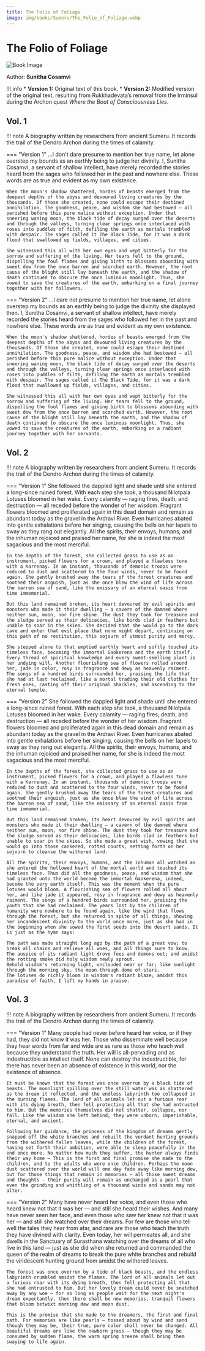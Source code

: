 ```yaml
---
title: The Folio of Foliage
image: img/books/Sumeru/The_Folio_of_Foliage.webp
---
```


# The Folio of Foliage

![Book Image](../../img/books/Sumeru/The_Folio_of_Foliage.webp)

Author: **Sunitha Cosamvi**

!!! info
    * **Version 1:** Original text of this book.
    * **Version 2:** Modified version of the original text, resulting from Rukkhadevata’s removal from the Irminsul during the Archon quest *Where the Boat of Consciousness Lies*.

## Vol. 1

!!! note
    A biography written by researchers from ancient Sumeru. It records the trail of the Dendro Archon during the times of calamity.
  
=== "Version 1"
    ...I don't dare presume to mention her true name, let alone overstep my bounds as an earthly being to judge her divinity. I, Sunitha Cosamvi, a servant of shallow intellect, have merely recorded the stories heard from the sages who followed her in the past and nowhere else. These words are as true and evident as my own existence.  
  
    When the moon's shadow shattered, hordes of beasts emerged from the deepest depths of the abyss and devoured living creatures by the thousands. Of those she created, none could escape their destined annihilation. The goodness, peace, and wisdom she had bestowed — all perished before this pure malice without exception. Under that sneering waning moon, the black tide of decay surged over the deserts and through the valleys, turning clear springs once interlaced with roses into puddles of filth, defiling the earth as mortals trembled with despair. The sages called it The Black Tide, for it was a dark flood that swallowed up fields, villages, and cities.  
  
    She witnessed this all with her own eyes and wept bitterly for the sorrow and suffering of the living. Her tears fell to the ground, dispelling the foul flames and giving birth to blossoms abounding with sweet dew from the once barren and scorched earth. However, the root cause of the blight still lay beneath the earth, and the shadow of death continued to obscure the once luminous moonlight. Thus, she vowed to save the creatures of the earth, embarking on a final journey together with her followers.  
  
=== "Version 2"
    ...I dare not presume to mention her true name, let alone overstep my bounds as an earthly being to judge the divinity she displayed then. I, Sunitha Cosamvi, a servant of shallow intellect, have merely recorded the stories heard from the sages who followed her in the past and nowhere else. These words are as true and evident as my own existence.  
  
    When the moon's shadow shattered, hordes of beasts emerged from the deepest depths of the abyss and devoured living creatures by the thousands. Of those she created, none could escape their destined annihilation. The goodness, peace, and wisdom she had bestowed — all perished before this pure malice without exception. Under that sneering waning moon, the black tide of decay surged over the deserts and through the valleys, turning clear springs once interlaced with roses into puddles of filth, defiling the earth as mortals trembled with despair. The sages called it The Black Tide, for it was a dark flood that swallowed up fields, villages, and cities.  
  
    She witnessed this all with her own eyes and wept bitterly for the sorrow and suffering of the living. Her tears fell to the ground, dispelling the foul flames and giving birth to blossoms abounding with sweet dew from the once barren and scorched earth. However, the root cause of the blight still lay beneath the earth, and the shadow of death continued to obscure the once luminous moonlight. Thus, she vowed to save the creatures of the earth, embarking on a radiant journey together with her servants.  
  
## Vol. 2

!!! note
    A biography written by researchers from ancient Sumeru. It records the trail of the Dendro Archon during the times of calamity.
  
=== "Version 1"
    She followed the dappled light and shade until she entered a long-since ruined forest. With each step she took, a thousand Nilotpala Lotuses bloomed in her wake. Every calamity — raging fires, death, and destruction — all receded before the wonder of her wisdom. Fragrant flowers bloomed and proliferated again in this dead domain and remain as abundant today as the gravel in the Ardravi River. Even hurricanes abated into gentle exhalations before her singing, causing the bells on her lapels to sway as they rang out elegantly. All the spirits, their envoys, humans, and the inhuman rejoiced and praised her name, for she is indeed the most sagacious and the most merciful.  
  
    In the depths of the forest, she collected grass to use as an instrument, picked flowers for a crown, and played a flawless tune with a Karrenay. In an instant, thousands of demonic troops were reduced to dust and scattered to the four winds, never to be found again. She gently brushed away the tears of the forest creatures and soothed their anguish, just as she once blew the wind of life across the barren sea of sand, like the emissary of an eternal oasis from time immemorial.  
  
    But this land remained broken, its heart devoured by evil spirits and monsters who made it their dwelling — a cavern of the damned where neither sun, moon, nor fire shine. The dust they took for treasure and the sludge served as their delicacies, like birds clad in feathers but unable to soar in the skies. She decided that she would go to the dark cave and enter that evil place that none might depart, continuing on this path of no restitution, this sojourn of utmost purity and mercy.  
  
    She stepped alone to that emptied earthly heart and softly touched its timeless face, becoming the immortal Gaokerena and the earth itself. Every thread of spiritual knowledge and every sweet-smelling plant is her undying will. Another flourishing sea of flowers rolled around her, jade in color, rosy in fragrance and dewy as heavenly raiment. The songs of a hundred birds surrounded her, praising the life that she had at last reclaimed, like a mortal trading their old clothes for fresh ones, casting off their original shackles, and ascending to the eternal temple.  
  
=== "Version 2"
    She followed the dappled light and shade until she entered a long-since ruined forest. With each step she took, a thousand Nilotpala Lotuses bloomed in her wake. Every calamity — raging fires, death, and destruction — all receded before the wonder of her wisdom. Fragrant flowers bloomed and proliferated again in this dead domain and remain as abundant today as the gravel in the Ardravi River. Even hurricanes abated into gentle exhalations before her singing, causing the bells on her lapels to sway as they rang out elegantly. All the spirits, their envoys, humans, and the inhuman rejoiced and praised her name, for she is indeed the most sagacious and the most merciful.  
  
    In the depths of the forest, she collected grass to use as an instrument, picked flowers for a crown, and played a flawless tune with a Karrenay. In an instant, thousands of demonic troops were reduced to dust and scattered to the four winds, never to be found again. She gently brushed away the tears of the forest creatures and soothed their anguish, just as she once blew the wind of life across the barren sea of sand, like the emissary of an eternal oasis from time immemorial.  
  
    But this land remained broken, its heart devoured by evil spirits and monsters who made it their dwelling — a cavern of the damned where neither sun, moon, nor fire shine. The dust they took for treasure and the sludge served as their delicacies, like birds clad in feathers but unable to soar in the skies. So she made a great wish, vowing that she would go into those cankered, rotted courts, setting forth on her sojourn to cleanse the withered land.  
  
    All the spirits, their envoys, humans, and the inhuman all watched as she entered the hollowed heart of the mortal world and touched its timeless face. Thus did all the goodness, peace, and wisdom that she had granted unto the world become the immortal Gaokerena, indeed, become the very earth itself. This was the moment when the pure lotuses would bloom. A flourishing sea of flowers rolled all about her, and like jade it appeared, rosy in fragrance and dewy as heavenly raiment. The songs of a hundred birds surrounded her, praising the youth that she had reclaimed. The years lost by the children of humanity were nowhere to be found again, like the wind that flows through the forest, but she returned in spite of all things, showing her incandescent divinity to the world once more, just as she had in the beginning when she sowed the first seeds into the desert sands. It is just as the hymn says:  
  
    The path was made straight long ago by the path of a great vow; to break all chains and relieve all woes, and all things sure to know.  
    The auspice of its radiant light drove foes and demons out; and amidst the rotting smoke did holy wisdom newly sprout.  
    Behold wisdom's returning light, unclouded near or far; like sunlight through the morning sky, the moon through dome of stars.  
    The lotuses do richly bloom in wisdom's radiant blaze; amidst this paradise of faith, I lift my hands in praise.  
  
## Vol. 3

!!! note
    A biography written by researchers from ancient Sumeru. It records the trail of the Dendro Archon during the times of calamity.
  
=== "Version 1"
    Many people had never before heard her voice, or if they had, they did not know it was her. Those who disseminate well because they hear words from far and wide are as rare as those who teach well because they understand the truth. Her will is all-pervading and as indestructible as intellect itself. None can destroy the indestructible, for there has never been an absence of existence in this world, nor the existence of absence.  
  
    It must be known that the forest was once overrun by a black tide of beasts. The moonlight spilling over the still water was as shattered as the dream it reflected, and the endless labyrinth too collapsed in the burning flames. The lord of all animals let out a furious roar with its dying breath, then fell protecting all that she had entrusted to him. But the memories themselves did not shatter, collapse, nor fall. Like the wisdom she left behind, they were unborn, imperishable, eternal, and ancient.  
  
    Following her guidance, the princess of the kingdom of dreams gently snapped off the white branches and rebuilt the verdant hunting grounds from the withered fallen leaves, while the children of the forest, having set forth their ambition, were able to sleep peacefully in the end once more. No matter how much they suffer, the hunter always finds their way home — This is the first and final promise she made to the children, and to the adults who were once children. Perhaps the moon dust scattered over the world will one day fade away like morning dew, but for those things that remain in memories — all those sweet dreams and thoughts — their purity will remain as unchanged as a pearl that even the grinding and whittling of a thousand winds and sands may not alter.  
  
=== "Version 2"
    Many have never heard her voice, and even those who heard knew not that it was her — and still she heard their wishes. And many have never seen her face, and even those who saw her knew not that it was her — and still she watched over their dreams. For few are those who tell well the tales they hear from afar, and rare are those who teach the truth they have divined with clarity. Even today, her will permeates all, and she dwells in the Sanctuary of Surasthana watching over the dreams of all who live in this land — just as she did when she returned and commanded the queen of the realm of dreams to break the pure white branches and rebuild the viridescent hunting ground from amidst the withered leaves.  
  
    The forest was once overrun by a tide of black beasts, and the endless labyrinth crumbled amidst the flames. The lord of all animals let out a furious roar with its dying breath, then fell protecting all that she had entrusted to him. But her lovely dream could never be snatched away by any woe — for so long as people wait for the next night's dream expectantly, then there shall be new memories, tranquil flowers that bloom betwixt morning dew and moon dust.  
  
    This is the promise that she made to the dreamers, the first and final oath. For memories are like pearls — tossed about by wind and sand though they may be, their true, pure color shall never be changed. All beautiful dreams are like the newborn grass — though they may be consumed by sudden flame, the warm spring breeze shall bring them swaying to life again.